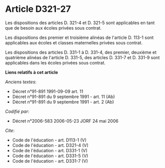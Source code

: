 # Article D321-27

Les dispositions des articles D. 321-4 et D. 321-5 sont applicables en tant que de besoin aux écoles privées sous contrat. 

Les dispositions des premier et troisième alinéas de l'article D. 113-1 sont applicables aux écoles et classes maternelles
privées sous contrat. 

Les dispositions des articles D. 331-1 à D. 331-4, des premier, deuxième et quatrième alinéas de l'article D. 331-5, des
articles D. 331-7 et D. 331-9 sont applicables dans les écoles privées sous contrat.

**Liens relatifs à cet article**

_Anciens textes_:

  - Décret n°91-891 1991-09-09 art. 11
  - Décret n°91-891 du 9 septembre 1991 - art. 11 (Ab)
  - Décret n°91-891 du 9 septembre 1991 - art. 2 (Ab)

_Codifié par_:

  - Décret n°2006-583 2006-05-23 JORF 24 mai 2006

_Cite_:

  - Code de l'éducation - art. D113-1 (V)
  - Code de l'éducation - art. D321-4 (V)
  - Code de l'éducation - art. D331-1 (V)
  - Code de l'éducation - art. D331-5 (V)
  - Code de l'éducation - art. D331-7 (V)
